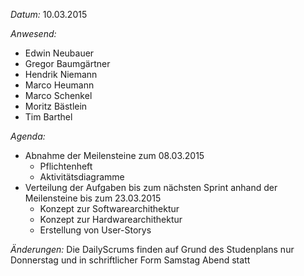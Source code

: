 _Datum:_ 
10.03.2015

_Anwesend:_
- Edwin Neubauer
- Gregor Baumgärtner
- Hendrik Niemann
- Marco Heumann
- Marco Schenkel
- Moritz Bästlein
- Tim Barthel

_Agenda:_
- Abnahme der Meilensteine zum 08.03.2015
	- Pflichtenheft
	- Aktivitätsdiagramme
- Verteilung der Aufgaben bis zum nächsten Sprint anhand der Meilensteine bis zum 23.03.2015
	- Konzept zur Softwarearchithektur 
	- Konzept zur Hardwarearchithektur
	- Erstellung von User-Storys

_Änderungen:_
Die DailyScrums finden auf Grund des Studenplans nur Donnerstag und in schriftlicher Form Samstag Abend statt
